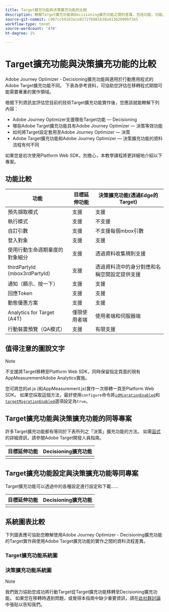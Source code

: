 ```yaml
---
title: Target擴充功能與決策擴充功能的比較
description: 瞭解Target擴充功能與Decisioning擴充功能之間的差異，包括功能、功能、設定和資料流程。
source-git-commit: c907ccb9163ace8272f6881638a41362090bf3e5
workflow-type: tm+mt
source-wordcount: '470'
ht-degree: 1%

---
```


# Target擴充功能與決策擴充功能的比較

Adobe Journey Optimizer - Decisioning擴充功能與適用於行動應用程式的Adobe Target擴充功能不同。 下表為參考資料，可協助您評估在移轉程式期間可能需要著重的實作領域。

檢閱下列資訊並評估您目前的技術Target擴充功能實作後，您應該就能瞭解下列內容：

- Adobe Journey Optimizer支援哪些Target功能 — Decisioning
- 哪些Adobe Target擴充功能具有Adobe Journey Optimizer — 決策等效功能
- 如何將Target設定套用至Adobe Journey Optimizer — 決策
- Adobe Target擴充功能和Adobe Journey Optimizer — 決策擴充功能的資料流程有何不同

如果您是初次使用Platform Web SDK，別擔心，本教學課程將更詳細地介紹以下專案。

## 功能比較

| 功能 | 目標延伸功能 | 決策擴充功能(透過Edge的Target) |
|---|---|---|
| 預先擷取模式 | 支援 | 支援 |
| 執行模式 | 支援 | 不支援 |
| 自訂引數 | 支援 | 不支援每個mbox引數 |
| 登入對象 | 支援 | 支援 |
| 使用行動生命週期量度的對象細分 | 支援 | 透過資料收集規則支援 |
| thirdPartyId (mbox3rdPartyId) | 支援 | 透過資料流中的身分對應和名稱空間設定提供支援 |
| 通知（顯示、按一下） | 支援 | 支援 |
| 回應Token | 支援 | 支援 |
| 動態優惠方案 | 支援 | 支援 |
| Analytics for Target (A4T) | 僅限使用者端 | 使用者端和伺服器端 |
| 行動裝置預覽（QA模式） | 支援 | 有限支援 |



## 值得注意的圖說文字

>[!NOTE]
>
>不支援將Target移轉至Platform Web SDK，同時保留指定頁面的現有AppMeasurementAdobe Analytics實施。
>
> 您可將您的at.js (和AppMeasurement.js)實作一次移轉一頁至Platform Web SDK。 如果您採取這個方法，最好使用`configure`命令將[`idMigrationEnabled`](https://experienceleague.adobe.com/docs/experience-platform/edge/fundamentals/configuring-the-sdk.html#id-migration-enabled)和[`targetMigrationEnabled`](https://experienceleague.adobe.com/docs/experience-platform/edge/fundamentals/configuring-the-sdk.html#targetMigrationEnabled)選項設定為`true`。

## Target擴充功能與決策擴充功能的同等專案

許多Target擴充功能都有等同於下表所列之「決策」擴充功能的方法。 如需[函式](https://developer.adobe.com/target/implement/client-side/atjs/atjs-functions/atjs-functions/)的詳細資訊，請參閱Adobe Target開發人員指南。

| 目標延伸功能 | Decisioning擴充功能 |
| --- | --- | 
| |  |

## Target擴充功能設定與決策擴充功能等同專案

Target擴充功能可以透過中的各種設定進行設定和下載……

| 目標延伸功能 | Decisioning擴充功能 |
| --- | --- | 
| |  |


## 系統圖表比較

下列圖表應可協助您瞭解使用Adobe Journey Optimizer - Decisioning擴充功能的Target實作與使用Adobe Target擴充功能的實作之間的資料流程差異。

### Target擴充功能系統圖



### 決策擴充功能系統圖




>[!NOTE]
>
>我們致力協助您成功將行動Target從Target擴充功能移轉至Decisioning擴充功能。 如果您在移轉時遇到問題，或覺得本指南中缺少重要資訊，請在[此社群討論](https://experienceleaguecommunities.adobe.com/t5/adobe-experience-platform-data/tutorial-discussion-migrate-target-from-at-js-to-web-sdk/m-p/575587#M463)中張貼以告知我們。
